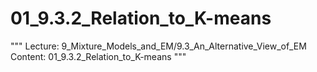 # 01_9.3.2_Relation_to_K-means

"""
Lecture: 9_Mixture_Models_and_EM/9.3_An_Alternative_View_of_EM
Content: 01_9.3.2_Relation_to_K-means
"""

